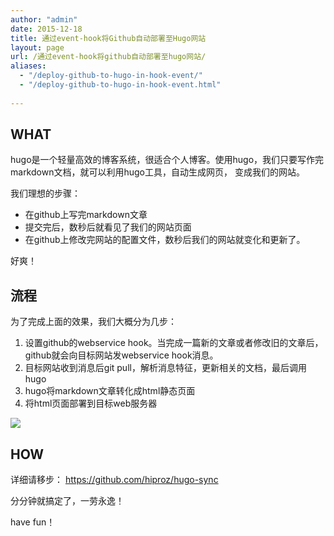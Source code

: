 ```yaml
---
author: "admin"
date: 2015-12-18
title: 通过event-hook将Github自动部署至Hugo网站
layout: page
url: /通过event-hook将github自动部署至hugo网站/
aliases:
  - "/deploy-github-to-hugo-in-hook-event/"
  - "/deploy-github-to-hugo-in-hook-event.html"
  
---
```


## WHAT

hugo是一个轻量高效的博客系统，很适合个人博客。使用hugo，我们只要写作完markdown文档，就可以利用hugo工具，自动生成网页，
变成我们的网站。

我们理想的步骤：

* 在github上写完markdown文章
* 提交完后，数秒后就看见了我们的网站页面
* 在github上修改完网站的配置文件，数秒后我们的网站就变化和更新了。

好爽！

## 流程

为了完成上面的效果，我们大概分为几步：

 1. 设置github的webservice hook。当完成一篇新的文章或者修改旧的文章后，github就会向目标网站发webservice hook消息。
 2. 目标网站收到消息后git pull，解析消息特征，更新相关的文档，最后调用hugo
 3. hugo将markdown文章转化成html静态页面
 4. 将html页面部署到目标web服务器

![](http://hiproz.github.io/goodmemory.cc/blog/images/2015/12/github-hugo-sync.jpg)

## HOW
详细请移步：
<https://github.com/hiproz/hugo-sync>

分分钟就搞定了，一劳永逸！

have fun！
